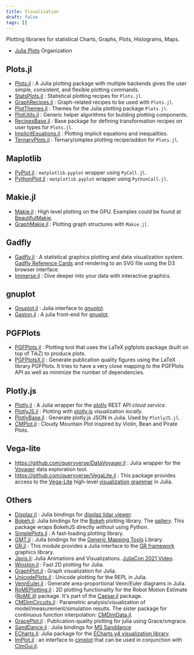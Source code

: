 ```yaml
---
title: Visualization
draft: false
tags: []
---
```


Plotting libraries for statistical Charts, Graphs, Plots, Histograms, Maps.

- [Julia Plots](https://github.com/JuliaPlots) Organization

## Plots.jl

- [Plots.jl](https://github.com/JuliaPlots/Plots.jl) : A Julia plotting package with multiple backends gives the user simple, consistent, and flexible plotting commands.
- [StatsPlots.jl](https://github.com/JuliaPlots/StatsPlots.jl) : Statistical plotting recipes for `Plots.jl`.
- [GraphRecipes.jl](https://github.com/JuliaPlots/GraphRecipes.jl) : Graph-related recipes to be used with `Plots.jl`.
- [PlotThemes.jl](https://github.com/JuliaPlots/PlotThemes.jl) : Themes for the Julia plotting package `Plots.jl`.
- [PlotUtils.jl](https://github.com/JuliaPlots/PlotUtils.jl) : Generic helper algorithms for building plotting components.
- [RecipesBase.jl](https://github.com/JuliaPlots/RecipesBase.jl) : Base package for defining transformation recipes on user types for `Plots.jl`.
- [ImplicitEquations.jl](https://github.com/jverzani/ImplicitEquations.jl) : Plotting implicit equations and inequalities.
- [TernaryPlots.jl](https://github.com/jacobusmmsmit/TernaryPlots.jl) : Ternary/simplex plotting recipe/addon for `Plots.jl`.

## Maplotlib

- [PyPlot.jl](https://github.com/JuliaPy/PyPlot.jl) : `matplotlib.pyplot` wrapper using `PyCall.jl`.
- [PythonPlot.jl](https://github.com/stevengj/PythonPlot.jl) : `matplotlib.pyplot` wrapper using `PythonCall.jl`.

## Makie.jl

- [Makie.jl](https://github.com/MakieOrg/Makie.jl) : High level plotting on the GPU. Examples could be found at [BeautifulMakie](https://github.com/lazarusA/BeautifulMakie).
- [GraphMakie.jl](https://github.com/MakieOrg/GraphMakie.jl) : Plotting graph structures with `Makie.jl`.

## Gadfly

- [Gadfly.jl](https://github.com/GiovineItalia/Gadfly.jl) : A statistical graphics plotting and data visualization system. [Gadfly Reference Cards](https://github.com/john9631/JuliaDocs) and rendering to an SVG file using the D3 browser interface.
- [Immerse.jl](https://github.com/JuliaGraphics/Immerse.jl) : Dive deeper into your data with interactive graphics.

## gnuplot

- [Gnuplot.jl](https://github.com/gcalderone/Gnuplot.jl) : Julia interface to [gnuplot](http://gnuplot.sourceforge.net/).
- [Gaston.jl](https://github.com/mbaz/Gaston.jl) : A julia front-end for [gnuplot](http://gnuplot.info/).

## PGFPlots

- [PGFPlots.jl](https://github.com/JuliaTeX/PGFPlots.jl) : Plotting tool that uses the LaTeX pgfplots package (built on top of TikZ) to produce plots.
- [PGFPlotsX.jl](https://github.com/KristofferC/PGFPlotsX.jl) : Generate publication quality figures using the LaTeX library PGFPlots. It tries to have a very close mapping to the PGFPlots API as well as minimize the number of dependencies.

## Plotly.js

- [Plotly.jl](https://github.com/plotly/Plotly.jl) : A Julia wrapper for the [plotly](https://plotly.com/) REST API *cloud service*.
- [PlotlyJS.jl](https://github.com/JuliaPlots/PlotlyJS.jl) : Plotting with [plotly.js](https://plot.ly/javascript) visualization *locally*.
- [PlotlyBase.jl](https://github.com/sglyon/PlotlyBase.jl) : Generate plotly.js JSON in Julia. Used by `PlotlyJS.jl`.
- [CMPlot.jl](https://github.com/g-insana/CMPlot.jl) : Cloudy Mountain Plot inspired by Violin, Bean and Pirate Plots.

## Vega-lite

- <https://github.com/queryverse/DataVoyager.jl> : Julia wrapper for the [Voyager](https://github.com/vega/voyager) data exploration tool.
- <https://github.com/queryverse/VegaLite.jl> : This package provides access to the [Vega-Lite](https://vega.github.io/vega-lite/) high-level [visualization grammar](http://vega.github.io/vega-lite/) in Julia.

## Others

- [Displaz.jl](https://github.com/c42f/Displaz.jl) : Julia bindings for [displaz lidar viewer](http://c42f.github.io/displaz).
- [Bokeh.jl](https://github.com/cjdoris/Bokeh.jl): Julia bindings for the [Bokeh](https://bokeh.org/) plotting library. The [gallery](https://cjdoris.github.io/Bokeh.jl/stable/gallery). This package wraps BokehJS directly *without* using Python.
- [SimplePlots.jl](https://github.com/djsegal/SimplePlots.jl) : A fast-loading plotting library.
- [GMT.jl](https://github.com/GenericMappingTools/GMT.jl) : Julia bindings for the [Generic Mapping Tools](https://github.com/GenericMappingTools/gmt) Library.
- [GR.jl](https://github.com/jheinen/GR.jl) : This module provides a Julia interface to the [GR framework](https://gr-framework.org/) graphics library.
- [Javis.jl](https://github.com/JuliaAnimators/Javis.jl): Julia Animations and Visualizations. [JuliaCon 2021 Video](https://youtu.be/ckvsc6ukdOc).
- [Winston.jl](https://github.com/JuliaGraphics/Winston.jl) : Fast 2D plotting for Julia.
- [GraphPlot.jl](https://github.com/JuliaGraphs/GraphPlot.jl) : Graph visualization for Julia.
- [UnicodePlots.jl](https://github.com/JuliaPlots/UnicodePlots.jl) : Unicode plotting for the REPL in Julia.
- [VennEuler.jl](https://github.com/JuliaPlots/VennEuler.jl) : Generate area-proportional Venn/Euler diagrams in Julia.
- [RoMEPlotting.jl](https://github.com/JuliaRobotics/RoMEPlotting.jl) : 2D plotting functionality for the Robot Motion Estimate ([RoME.jl](https://github.com/JuliaRobotics/RoME.jl)) package. It's part of the [Caesar.jl](https://github.com/JuliaRobotics/Caesar.jl) package.
- [CMDimCircuits.jl](https://github.com/ma-laforge/CMDimCircuits.jl) : Parametric analysis/visualization of model/measurement/simulation results. The sister package for continuous function interpolation: [CMDimData.jl](https://github.com/ma-laforge/CMDimData.jl).
- [GracePlot.jl](https://github.com/ma-laforge/GracePlot.jl) : Publication-quality plotting for julia using Grace/xmgrace.
- [SandDance.jl](https://github.com/queryverse/SandDance.jl) : Julia bindings for [MS Sanddance](https://microsoft.github.io/SandDance/)
- [ECharts.jl](https://github.com/randyzwitch/ECharts.jl): Julia package for the [ECharts v4 visualization library](https://echarts.apache.org/zh/download.html).
- [ImPlot.jl](https://github.com/wsphillips/ImPlot.jl) : an interface to [cimplot](https://github.com/cimgui/cimplot) that can be used in conjunction with [CImGui.jl](https://github.com/Gnimuc/CImGui.jl).
